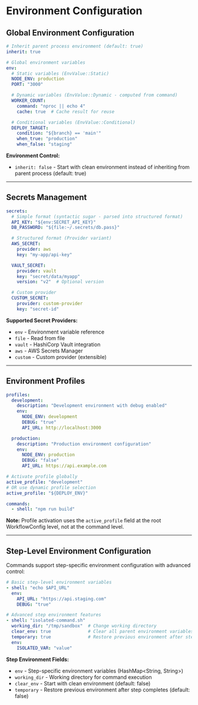 # Environment Configuration

## Global Environment Configuration

```yaml
# Inherit parent process environment (default: true)
inherit: true

# Global environment variables
env:
  # Static variables (EnvValue::Static)
  NODE_ENV: production
  PORT: "3000"

  # Dynamic variables (EnvValue::Dynamic - computed from command)
  WORKER_COUNT:
    command: "nproc || echo 4"
    cache: true  # Cache result for reuse

  # Conditional variables (EnvValue::Conditional)
  DEPLOY_TARGET:
    condition: "${branch} == 'main'"
    when_true: "production"
    when_false: "staging"
```

**Environment Control:**
- `inherit: false` - Start with clean environment instead of inheriting from parent process (default: true)

---

## Secrets Management

```yaml
secrets:
  # Simple format (syntactic sugar - parsed into structured format)
  API_KEY: "${env:SECRET_API_KEY}"
  DB_PASSWORD: "${file:~/.secrets/db.pass}"

  # Structured format (Provider variant)
  AWS_SECRET:
    provider: aws
    key: "my-app/api-key"

  VAULT_SECRET:
    provider: vault
    key: "secret/data/myapp"
    version: "v2"  # Optional version

  # Custom provider
  CUSTOM_SECRET:
    provider: custom-provider
    key: "secret-id"
```

**Supported Secret Providers:**
- `env` - Environment variable reference
- `file` - Read from file
- `vault` - HashiCorp Vault integration
- `aws` - AWS Secrets Manager
- `custom` - Custom provider (extensible)

---

## Environment Profiles

```yaml
profiles:
  development:
    description: "Development environment with debug enabled"
    env:
      NODE_ENV: development
      DEBUG: "true"
      API_URL: http://localhost:3000

  production:
    description: "Production environment configuration"
    env:
      NODE_ENV: production
      DEBUG: "false"
      API_URL: https://api.example.com

# Activate profile globally
active_profile: "development"
# OR use dynamic profile selection
active_profile: "${DEPLOY_ENV}"

commands:
  - shell: "npm run build"
```

**Note:** Profile activation uses the `active_profile` field at the root WorkflowConfig level, not at the command level.

---

## Step-Level Environment Configuration

Commands support step-specific environment configuration with advanced control:

```yaml
# Basic step-level environment variables
- shell: "echo $API_URL"
  env:
    API_URL: "https://api.staging.com"
    DEBUG: "true"

# Advanced step environment features
- shell: "isolated-command.sh"
  working_dir: "/tmp/sandbox"  # Change working directory
  clear_env: true              # Clear all parent environment variables
  temporary: true              # Restore previous environment after step
  env:
    ISOLATED_VAR: "value"
```

**Step Environment Fields:**
- `env` - Step-specific environment variables (HashMap<String, String>)
- `working_dir` - Working directory for command execution
- `clear_env` - Start with clean environment (default: false)
- `temporary` - Restore previous environment after step completes (default: false)
